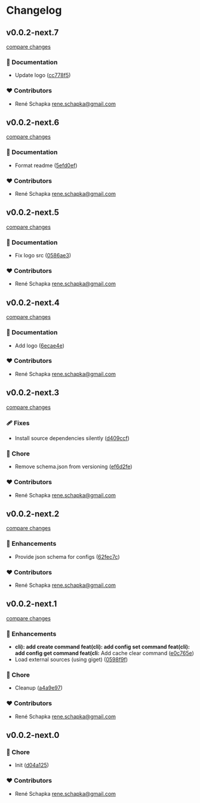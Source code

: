 # Changelog

## v0.0.2-next.7

[compare changes](https://github.com/schapka/fledge/compare/v0.0.2-next.6...v0.0.2-next.7)

### 📖 Documentation

- Update logo ([cc778f5](https://github.com/schapka/fledge/commit/cc778f5))

### ❤️ Contributors

- René Schapka <rene.schapka@gmail.com>

## v0.0.2-next.6

[compare changes](https://github.com/schapka/fledge/compare/v0.0.2-next.5...v0.0.2-next.6)

### 📖 Documentation

- Format readme ([5efd0ef](https://github.com/schapka/fledge/commit/5efd0ef))

### ❤️ Contributors

- René Schapka <rene.schapka@gmail.com>

## v0.0.2-next.5

[compare changes](https://github.com/schapka/fledge/compare/v0.0.2-next.4...v0.0.2-next.5)

### 📖 Documentation

- Fix logo src ([0586ae3](https://github.com/schapka/fledge/commit/0586ae3))

### ❤️ Contributors

- René Schapka <rene.schapka@gmail.com>

## v0.0.2-next.4

[compare changes](https://github.com/schapka/fledge/compare/v0.0.2-next.3...v0.0.2-next.4)

### 📖 Documentation

- Add logo ([6ecae4e](https://github.com/schapka/fledge/commit/6ecae4e))

### ❤️ Contributors

- René Schapka <rene.schapka@gmail.com>

## v0.0.2-next.3

[compare changes](https://github.com/schapka/fledge/compare/v0.0.2-next.2...v0.0.2-next.3)

### 🩹 Fixes

- Install source dependencies silently ([d409ccf](https://github.com/schapka/fledge/commit/d409ccf))

### 🏡 Chore

- Remove schema.json from versioning ([ef6d2fe](https://github.com/schapka/fledge/commit/ef6d2fe))

### ❤️ Contributors

- René Schapka <rene.schapka@gmail.com>

## v0.0.2-next.2

[compare changes](https://github.com/schapka/fledge/compare/v0.0.2-next.1...v0.0.2-next.2)

### 🚀 Enhancements

- Provide json schema for configs ([62fec7c](https://github.com/schapka/fledge/commit/62fec7c))

### ❤️ Contributors

- René Schapka <rene.schapka@gmail.com>

## v0.0.2-next.1

[compare changes](https://github.com/schapka/fledge/compare/v0.0.2-next.0...v0.0.2-next.1)

### 🚀 Enhancements

- **cli): add create command feat(cli): add config set command feat(cli): add config get command feat(cli:** Add cache clear command ([e0c765e](https://github.com/schapka/fledge/commit/e0c765e))
- Load external sources (using giget) ([0598f9f](https://github.com/schapka/fledge/commit/0598f9f))

### 🏡 Chore

- Cleanup ([a4a9e97](https://github.com/schapka/fledge/commit/a4a9e97))

### ❤️ Contributors

- René Schapka <rene.schapka@gmail.com>

## v0.0.2-next.0

### 🏡 Chore

- Init ([d04a125](https://github.com/schapka/fledge/commit/d04a125))

### ❤️ Contributors

- René Schapka <rene.schapka@gmail.com>
